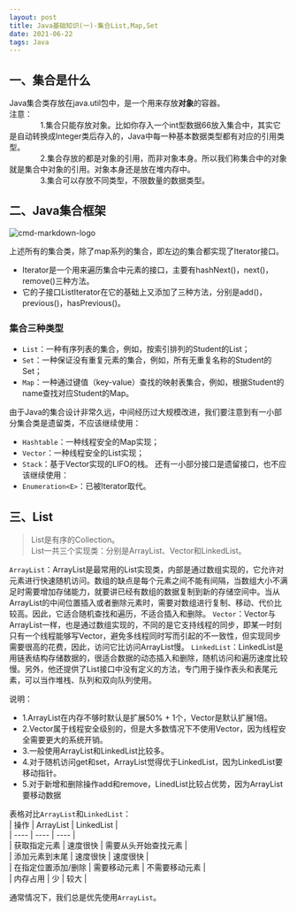 ```yaml
---
layout: post
title: Java基础知识(一)-集合List,Map,Set
date: 2021-06-22
tags: Java   
---
```


## 一、集合是什么
Java集合类存放在java.util包中，是一个用来存放**对象**的容器。  
注意：  
　　　　1.集合只能存放对象。比如你存入一个int型数据66放入集合中，其实它是自动转换成Integer类后存入的，Java中每一种基本数据类型都有对应的引用类型。  
　　　　2.集合存放的都是对象的引用，而非对象本身。所以我们称集合中的对象就是集合中对象的引用。对象本身还是放在堆内存中。  
　　　　3.集合可以存放不同类型，不限数量的数据类型。

## 二、Java集合框架
![cmd-markdown-logo](https://img-blog.csdnimg.cn/20190310181825411.png?x-oss-process=image/watermark,type_ZmFuZ3poZW5naGVpdGk,shadow_10,text_aHR0cHM6Ly9ibG9nLmNzZG4ubmV0L2Rpd2Vpa2FuZw==,size_16,color_FFFFFF,t_70)

上述所有的集合类，除了map系列的集合，即左边的集合都实现了Iterator接口。
* Iterator是一个用来遍历集合中元素的接口，主要有hashNext()，next()，remove()三种方法。
* 它的子接口ListIterator在它的基础上又添加了三种方法，分别是add()，previous()，hasPrevious()。

### 集合三种类型  
* `List`：一种有序列表的集合，例如，按索引排列的Student的List；
* `Set`：一种保证没有重复元素的集合，例如，所有无重复名称的Student的Set；
* `Map`：一种通过键值（key-value）查找的映射表集合，例如，根据Student的name查找对应Student的Map。

由于Java的集合设计非常久远，中间经历过大规模改进，我们要注意到有一小部分集合类是遗留类，不应该继续使用：  
* `Hashtable`：一种线程安全的Map实现；
* `Vector`：一种线程安全的List实现；
* `Stack`：基于Vector实现的LIFO的栈。
还有一小部分接口是遗留接口，也不应该继续使用：  
* `Enumeration<E>`：已被Iterator<E>取代。


## 三、List
> List是有序的Collection。  
> List一共三个实现类：分别是ArrayList、Vector和LinkedList。

`ArrayList`：ArrayList是最常用的List实现类，内部是通过数组实现的，它允许对元素进行快速随机访问。数组的缺点是每个元素之间不能有间隔，当数组大小不满足时需要增加存储能力，就要讲已经有数组的数据复制到新的存储空间中。当从ArrayList的中间位置插入或者删除元素时，需要对数组进行复制、移动、代价比较高。因此，它适合随机查找和遍历，不适合插入和删除。
`Vector`：Vector与ArrayList一样，也是通过数组实现的，不同的是它支持线程的同步，即某一时刻只有一个线程能够写Vector，避免多线程同时写而引起的不一致性，但实现同步需要很高的花费，因此，访问它比访问ArrayList慢。
`LinkedList`：LinkedList是用链表结构存储数据的，很适合数据的动态插入和删除，随机访问和遍历速度比较慢。另外，他还提供了List接口中没有定义的方法，专门用于操作表头和表尾元素，可以当作堆栈、队列和双向队列使用。

说明：  
* 1.ArrayList在内存不够时默认是扩展50% + 1个，Vector是默认扩展1倍。  
* 2.Vector属于线程安全级别的，但是大多数情况下不使用Vector，因为线程安全需要更大的系统开销。  
* 3.一般使用ArrayList和LinkedList比较多。  
* 4.对于随机访问get和set，ArrayList觉得优于LinkedList，因为LinkedList要移动指针。  
* 5.对于新增和删除操作add和remove，LinedList比较占优势，因为ArrayList要移动数据

表格对比`ArrayList`和`LinkedList`：   
| 操作              | ArrayList   | LinkedList    |  
| ----          | ----     | ----       |  
| 获取指定元素       | 速度很快     | 需要从头开始查找元素 |  
| 添加元素到末尾     | 速度很快     | 速度很快      |  
| 在指定位置添加/删除 | 需要移动元素 | 不需要移动元素 |  
| 内存占用	        | 少          | 较大         |  

通常情况下，我们总是优先使用`ArrayList`。
